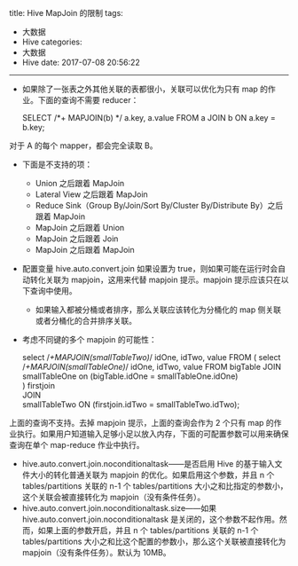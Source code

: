 title: Hive MapJoin 的限制
tags:
  - 大数据
  - Hive
categories:
  - 大数据
  - Hive
date: 2017-07-08 20:56:22
---

- 如果除了一张表之外其他关联的表都很小，关联可以优化为只有 map 的作业。下面的查询不需要 reducer：

    SELECT /*+ MAPJOIN(b) */ a.key, a.value
    FROM a JOIN b ON a.key = b.key;

对于 A 的每个 mapper，都会完全读取 B。

<!-- more -->

- 下面是不支持的项：
  - Union 之后跟着 MapJoin
  - Lateral View 之后跟着 MapJoin
  - Reduce Sink（Group By/Join/Sort By/Cluster By/Distribute By）之后跟着 MapJoin
  - MapJoin 之后跟着 Union
  - MapJoin 之后跟着 Join
  - MapJoin 之后跟着 MapJoin

- 配置变量 hive.auto.convert.join 如果设置为 true，则如果可能在运行时会自动转化关联为 mapjoin，这用来代替 mapjoin 提示。mapjoin 提示应该只在以下查询中使用。
  - 如果输入都被分桶或者排序，那么关联应该转化为分桶化的 map 侧关联或者分桶化的合并排序关联。

- 考虑不同键的多个 mapjoin 的可能性：

    select /*+MAPJOIN(smallTableTwo)*/ idOne, idTwo, value FROM
      ( select /*+MAPJOIN(smallTableOne)*/ idOne, idTwo, value FROM
        bigTable JOIN smallTableOne on (bigTable.idOne = smallTableOne.idOne)                                                  
      ) firstjoin                                                            
      JOIN                                                                 
      smallTableTwo ON (firstjoin.idTwo = smallTableTwo.idTwo);

上面的查询不支持。去掉 mapjoin 提示，上面的查询会作为 2 个只有 map 的作业执行。如果用户知道输入足够小足以放入内存，下面的可配置参数可以用来确保查询在单个 map-reduce 作业中执行。

  - hive.auto.convert.join.noconditionaltask——是否启用 Hive 的基于输入文件大小的转化普通关联为 mapjoin 的优化。如果启用这个参数，并且 n 个 tables/partitions 关联的 n-1 个 tables/partitions 大小之和比指定的参数小，这个关联会被直接转化为 mapjoin（没有条件任务）。
  - hive.auto.convert.join.noconditionaltask.size——如果 hive.auto.convert.join.noconditionaltask 是关闭的，这个参数不起作用。然而，如果上面的参数开启，并且 n 个 tables/partitions 关联的 n-1 个 tables/partitions 大小之和比这个配置的参数小，那么这个关联被直接转化为 mapjoin（没有条件任务）。默认为 10MB。

